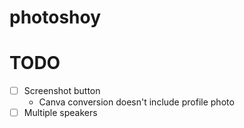 # photoshoy

# TODO
- [ ] Screenshot button
  - Canva conversion doesn't include profile photo
- [ ] Multiple speakers

